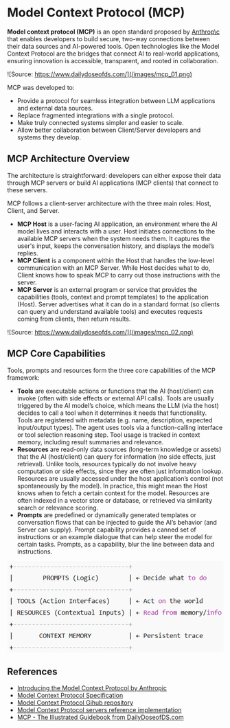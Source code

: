 # Model Context Protocol (MCP)

**Model context protocol (MCP)** is an open standard proposed by [Anthrop\c](https://www.anthropic.com/) that enables developers to build secure, two-way connections between their data sources and AI-powered tools. Open technologies like the Model Context Protocol are the bridges that connect AI to real-world applications, ensuring innovation is accessible, transparent, and rooted in collaboration.

![Source: https://www.dailydoseofds.com/](/images/mcp_01.png)

MCP was developed to:
- Provide a protocol for seamless integration between LLM applications and external data sources.
- Replace fragmented integrations with a single protocol.
- Make truly connected systems simpler and easier to scale.
- Allow better collaboration between Client/Server developers and systems they develop.


## MCP Architecture Overview
The architecture is straightforward: developers can either expose their data through MCP servers or build AI applications (MCP clients) that connect to these servers.


MCP follows a client-server architecture with the three main roles: Host, Client, and Server.
- **MCP Host** is a user-facing AI application, an environment where the AI model lives and interacts with a user. Host initiates connections to the available MCP servers when the system needs them. It captures the user's input, keeps the conversation history, and displays the model’s replies.
- **MCP Client** is a component within the Host that handles the low-level communication with an MCP Server. While Host decides what to do, Client knows how to speak MCP to carry out those instructions with the server.
- **MCP Server** is an external program or service that provides the capabilities (tools, context and prompt templates) to the application (Host). Server advertises what it can do in a standard format (so clients can query and understand available tools) and executes requests coming from clients, then return results.

![Source: https://www.dailydoseofds.com/](/images/mcp_02.png)

## MCP Core Capabilities

Tools, prompts and resources form the three core capabilities of the MCP framework:
- **Tools** are executable actions or functions that the AI (host/client) can invoke (often with side effects or external API calls). Tools are usually triggered by the AI model’s choice, which means the LLM (via the host) decides to call a tool when it determines it needs that functionality. Tools are registered with metadata (e.g. name, description, expected input/output types). The agent uses tools via a function-calling interface or tool selection reasoning step. Tool usage is tracked in context memory, including result summaries and relevance.
- **Resources** are read-only data sources (long-term knowledge or assets) that the AI (host/client) can query for information (no side effects, just retrieval). Unlike tools, resources typically do not involve heavy computation or side effects, since they are often just information lookup. Resources are usually accessed under the host application’s control (not spontaneously by the model). In practice, this might mean the Host knows when to fetch a certain context for the model. Resources are often indexed in a vector store or database, or retrieved via similarity search or relevance scoring.
- **Prompts** are predefined  or dynamically generated templates or conversation flows that can be injected to guide the AI’s behavior (and Server can supply). Prompt capability provides a canned set of instructions or an example dialogue that can help steer the model for certain tasks. Prompts, as a capability, blur the line between data and instructions.

![Source: none](/images/mcp_03.png)

## References
- [Introducing the Model Context Protocol by Anthropic](https://www.anthropic.com/news/model-context-protocol)
- [Model Context Protocol Specification](https://modelcontextprotocol.io/overview)
- [Model Context Protocol Gihub repository](https://github.com/modelcontextprotocol)
- [Model Context Protocol servers reference implementation](https://github.com/modelcontextprotocol/servers)
- [MCP - The Illustrated Guidebook from DailyDoseofDS.com](https://www.dailydoseofds.com/)
